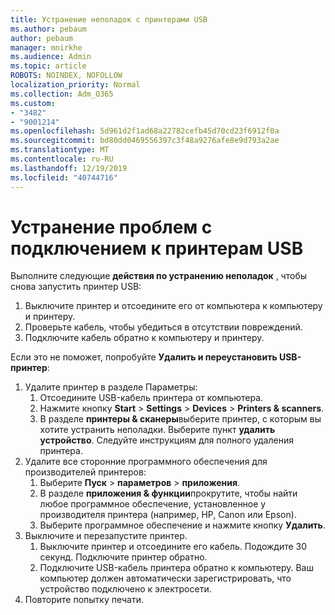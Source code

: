 ```yaml
---
title: Устранение неполадок с принтерами USB
ms.author: pebaum
author: pebaum
manager: mnirkhe
ms.audience: Admin
ms.topic: article
ROBOTS: NOINDEX, NOFOLLOW
localization_priority: Normal
ms.collection: Adm_O365
ms.custom:
- "3482"
- "9001214"
ms.openlocfilehash: 5d961d2f1ad68a22782cefb45d70cd23f6912f0a
ms.sourcegitcommit: bd80dd0469556397c3f48a9276afe8e9d793a2ae
ms.translationtype: MT
ms.contentlocale: ru-RU
ms.lasthandoff: 12/19/2019
ms.locfileid: "40744716"
---
```

# <a name="fix-usb-printer-connection-issues"></a>Устранение проблем с подключением к принтерам USB

Выполните следующие **действия по устранению неполадок** , чтобы снова запустить принтер USB:

1. Выключите принтер и отсоедините его от компьютера к компьютеру и принтеру.
2. Проверьте кабель, чтобы убедиться в отсутствии повреждений.
3. Подключите кабель обратно к компьютеру и принтеру.

Если это не поможет, попробуйте **Удалить и переустановить USB-принтер**:

1. Удалите принтер в разделе Параметры:
    1. Отсоедините USB-кабель принтера от компьютера.
    2. Нажмите кнопку **Start** > **Settings** > **Devices** > **Printers & scanners**.
    3. В разделе **принтеры & сканеры**выберите принтер, с которым вы хотите устранить неполадки. Выберите пункт **удалить устройство**. Следуйте инструкциям для полного удаления принтера.
2. Удалите все сторонние программного обеспечения для производителей принтеров:
    1. Выберите **Пуск** > **параметров** > **приложения**.
    2. В разделе **приложения & функции**прокрутите, чтобы найти любое программное обеспечение, установленное у производителя принтера (например, HP, Canon или Epson).
    3. Выберите программное обеспечение и нажмите кнопку **Удалить**.
3. Выключите и перезапустите принтер.<br>
    1. Выключите принтер и отсоедините его кабель. Подождите 30 секунд. Подключите принтер обратно.
    2. Подключите USB-кабель принтера обратно к компьютеру. Ваш компьютер должен автоматически зарегистрировать, что устройство подключено к электросети.
4. Повторите попытку печати.